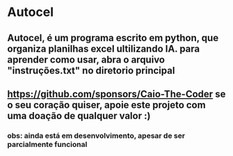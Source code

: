 # Autocel
## Autocel, é um programa escrito em python, que organiza planilhas excel ultilizando IA. para aprender como usar, abra o arquivo "instruções.txt" no diretorio principal

## https://github.com/sponsors/Caio-The-Coder se o seu coração quiser, apoie este projeto com uma doação de qualquer valor :)

### obs: ainda está em desenvolvimento, apesar de ser parcialmente funcional
